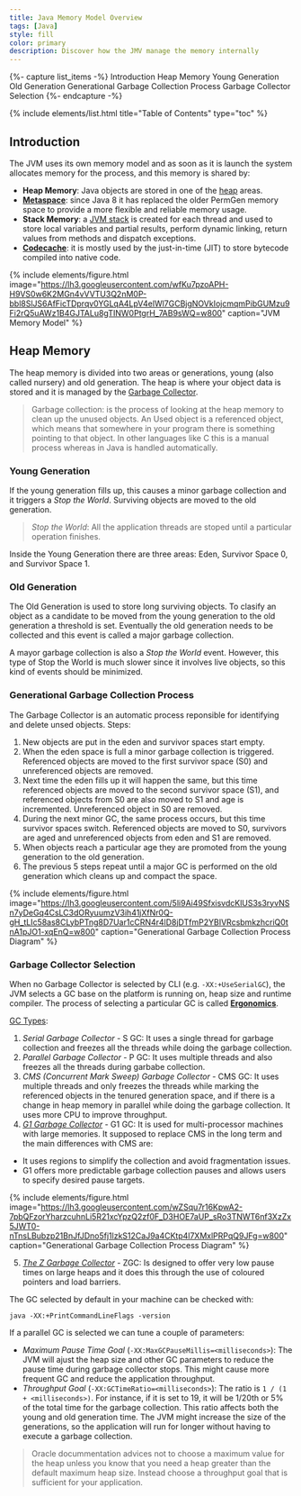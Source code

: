 ```yaml
---
title: Java Memory Model Overview
tags: [Java]
style: fill
color: primary
description: Discover how the JMV manage the memory internally
---
```


{%- capture list_items -%}
Introduction
Heap Memory
Young Generation
Old Generation
Generational Garbage Collection Process
Garbage Collector Selection
{%- endcapture -%}

{% include elements/list.html title="Table of Contents" type="toc" %}

## Introduction

The JVM uses its own memory model and as soon as it is launch the system allocates memory for the process, and this memory is shared by:
- **Heap Memory**: Java objects are stored in one of the [heap](https://docs.oracle.com/javase/specs/jvms/se8/html/jvms-2.html#jvms-2.5.3) areas.
- **[Metaspace](https://www.baeldung.com/java-permgen-metaspace)**: since Java 8 it has replaced the older PermGen memory space to provide a more flexible and reliable memory usage.
- **Stack Memory**: a [JVM stack](https://docs.oracle.com/javase/specs/jvms/se8/html/jvms-2.html#jvms-2.5.2) is created for each thread and used to store local variables and partial results, perform dynamic linking, return values from methods and dispatch exceptions.
- **[Codecache](https://docs.oracle.com/javase/8/embedded/develop-apps-platforms/codecache.htm)**: it is mostly used by the just-in-time (JIT) to store bytecode compiled into native code.

{% include elements/figure.html image="https://lh3.googleusercontent.com/wfKu7pzoAPH-H9VS0w6K2MGn4vVVTU3Q2nM0P-bbl8SlJS6AfFicTDprqv0YGLqA4LpV4elWl7GCBjgNOVkIojcmqmPibGUMzu9Fi2rQ5uAWz1B4GJTALu8gTINW0PtgrH_7AB9sWQ=w800" caption="JVM Memory Model" %}

## Heap Memory

The heap memory is divided into two areas or generations, young (also called nursery) and old generation.  The heap is where your object data is stored and it is managed by the [Garbage Collector](https://www.oracle.com/webfolder/technetwork/tutorials/obe/java/gc01/index.html).

>Garbage collection: is the process of looking at the heap memory to clean up the unused objects. An Used object is a referenced object, which means that  somewhere in your program there is something pointing to that object. In other languages like C this is a manual process whereas in Java is handled automatically.

### Young Generation

If the young generation fills up, this causes a minor garbage collection and it triggers a _Stop the World_. Surviving objects are moved to the old generation.

>_Stop the World_: All the application threads are stoped until a particular operation finishes.

Inside the Young Generation there are three areas: Eden, Survivor Space 0, and Survivor Space 1.

### Old Generation

The Old Generation is used to store long surviving objects. To clasify an object as a candidate to be moved from the young generation to the old generation a threshold is set. Eventually the old generation needs to be collected and this event is called a major garbage collection.

A mayor garbage collection is also a _Stop the World_ event. However, this type of Stop the World is much slower since it involves live objects, so this kind of events should be minimized.

### Generational Garbage Collection Process

The Garbage Collector is an automatic process reponsible for identifying and delete unsed objects. Steps:

1. New objects are put in the eden and survivor spaces start empty.
2. When the eden space is full a minor garbage collection is triggered. Referenced objects are moved to the first survivor space (S0) and unreferenced objects are removed.
3. Next time the eden fills up it will happen the same, but this time referenced objects are moved to the second survivor space (S1), and referenced objects from S0 are also moved to S1 and age is incremented. Unreferenced object in S0 are removed.
4. During the next minor GC, the same process occurs, but this time survivor spaces switch. Referenced objects are moved to S0, survivors are aged and unreferenced objects from eden and S1 are removed.
5. When objects reach a particular age they are promoted from the young generation to the old generation.
6. The previous 5 steps repeat until a major GC is performed on the old generation which cleans up and compact the space.

{% include elements/figure.html image="https://lh3.googleusercontent.com/5li9Ai49SfxisvdcKlUS3s3ryvNSn7yDeGq4CsLC3dORyuumzV3ih41jXfNr0Q-gH_tLIc58as8CLybPTng8D7Uar1cCRN4r4lD8jDTfmP2YBIVRcsbmkzhcriQ0tnA1pJO1-xqEnQ=w800" caption="Generational Garbage Collection Process Diagram" %}

### Garbage Collector Selection

When no Garbage Collector is selected by CLI (e.g. `-XX:+UseSerialGC`), the JVM selects a GC base on the platform is running on, heap size and runtime compiler. The process of selecting a particular GC is called **[Ergonomics](https://docs.oracle.com/javase/8/docs/technotes/guides/vm/gctuning/ergonomics.html#ergonomics)**.

[GC Types](https://javapapers.com/java/types-of-java-garbage-collectors/):

1. _Serial Garbage Collector_ - S GC: It uses a single thread for garbage collection and freezes all the threads while doing the garbage collection.
2. _Parallel Garbage Collector_ - P GC: It uses multiple threads and also freezes all the threads during garbabe collection.
3. _CMS (Concurrent Mark Sweep) Garbage Collector_ - CMS GC: It uses multiple threads and only freezes the threads while marking the referenced objects in the tenured generation space, and if there is a change in heap memory in parallel while doing the garbage collection. It uses more CPU to improve throughput.
4. _[G1 Garbage Collector](https://www.oracle.com/technetwork/tutorials/tutorials-1876574.html)_ - G1 GC: It is used for multi-processor machines with large memories. It supposed to replace CMS in the long term and the main differences with CMS are:
- It uses regions to simplify the collection and avoid fragmentation issues.
- G1 offers more predictable garbage collection pauses and allows users to specify desired pause targets.

{% include elements/figure.html image="https://lh3.googleusercontent.com/wZSqu7r16KpwA2-7pbQFzorYharzcuhnLi5R21xcYpzQ2zf0F_D3HOE7aUP_sRo3TNWT6nf3XzZx5JWT0-nTnsLBubzp21BnJfJDno5fj1lzkS12CaJ9a4CKtp4l7XMxlPRPqQ9JFg=w800" caption="Generational Garbage Collection Process Diagram" %}

5. _[The Z Garbage Collector](https://www.opsian.com/blog/javas-new-zgc-is-very-exciting/)_ - ZGC: Is designed to offer very low pause times on large heaps and it does this through the use of coloured pointers and load barriers.

The GC selected by default in your machine can be checked with:

```shell
java -XX:+PrintCommandLineFlags -version
```

If a parallel GC is selected we can tune a couple of parameters:

- _Maximum Pause Time Goal_ (`-XX:MaxGCPauseMillis=<milliseconds>`): The JVM will ajust the heap size and other GC parameters to reduce the pause time during garbage collector stops. This might cause more frequent GC and reduce the application throughput.
- _Throughput Goal_ (`-XX:GCTimeRatio=<milliseconds>`): The ratio is `1 / (1 + <milliseconds>)`. For instance, if it is set to 19, it will be 1/20th or 5% of the total time for the garbage collection. This ratio affects both the young and old generation time. The JVM might increase the size of the generations, so the application will run for longer without having to execute a garbage collection.

> Oracle docummentation advices not to choose a maximum value for the heap unless you know that you need a heap greater than the default maximum heap size. Instead choose a throughput goal that is sufficient for your application.

